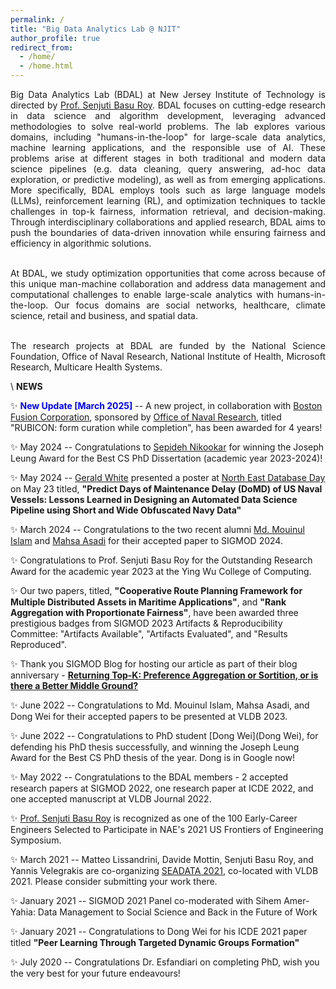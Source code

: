 ```yaml
---
permalink: /
title: "Big Data Analytics Lab @ NJIT"
author_profile: true
redirect_from: 
  - /home/
  - /home.html
---
```


<div style="text-align: justify;">
Big Data Analytics Lab (BDAL) at New Jersey Institute of Technology is directed by <a href="https://web.njit.edu/~senjutib/index.html">Prof. Senjuti Basu Roy</a>. BDAL focuses on cutting-edge research in data science and algorithm development, leveraging advanced methodologies to solve real-world problems. The lab explores various domains, including "humans-in-the-loop" for large-scale data analytics, machine learning applications, and the responsible use of AI. These problems arise at different stages in both traditional and modern data science pipelines (e.g. data cleaning, query answering, ad-hoc data exploration, or predictive modeling), as well as from emerging applications. More specifically, BDAL employs tools such as large language models (LLMs), reinforcement learning (RL), and optimization techniques to tackle challenges in top-k fairness, information retrieval, and decision-making. Through interdisciplinary collaborations and applied research, BDAL aims to push the boundaries of data-driven innovation while ensuring fairness and efficiency in algorithmic solutions.<br><br>

At BDAL, we study optimization opportunities that come across because of this unique man-machine collaboration and address data management and computational challenges to enable large-scale analytics with humans-in-the-loop.  Our focus domains are social networks, healthcare, climate science, retail and business, and spatial data. <br><br>

The research projects at BDAL are funded by the National Science Foundation, Office of Naval Research, National Institute of Health, Microsoft Research, Multicare Health Systems.
</div>


\\
**NEWS**

✨ <span style="font-weight: bold; color: blue;">New Update [March 2025]</span> -- A new project, in collaboration with [Boston Fusion Corporation](https://bostonfusion.com/), sponsored by [Office of Naval Research](https://www.onr.navy.mil/), titled "RUBICON: form curation while completion", has been awarded for 4 years!

✨ May 2024 -- Congratulations to [Sepideh Nikookar](https://www.linkedin.com/in/sepideh-nikookar/) for winning the Joseph Leung Award for the Best CS PhD Dissertation (academic year 2023-2024)!

✨ May 2024 -- [Gerald White](https://geraldkwhite.com/) presented a poster at [North East Database Day](https://bu-disc.github.io/nedbday/2024/#posters) on May 23 titled, __"Predict Days of Maintenance Delay (DoMD) of US Naval Vessels: Lessons Learned in Designing an Automated Data Science Pipeline using Short and Wide Obfuscated Navy Data"__

✨ March 2024 -- Congratulations to the two recent alumni [Md. Mouinul Islam](https://www.linkedin.com/in/md-mouinul-islam-92607385/) and [Mahsa Asadi](https://www.linkedin.com/in/mahsa-asadi8/) for their accepted paper to SIGMOD 2024.

✨ Congratulations to Prof. Senjuti Basu Roy for the Outstanding Research Award for the academic year 2023 at the Ying Wu College of Computing.

✨ Our two papers, titled, __"Cooperative Route Planning Framework for Multiple Distributed Assets in Maritime Applications"__, and __"Rank Aggregation with Proportionate Fairness"__, have been awarded three prestigious badges from SIGMOD 2023 Artifacts & Reproducibility Committee: "Artifacts Available", "Artifacts Evaluated", and "Results Reproduced".

✨ Thank you SIGMOD Blog for hosting our article as part of their blog anniversary - [__Returning Top-K: Preference Aggregation or Sortition, or is there a Better Middle Ground?__](https://wp.sigmod.org/?p=3564)

✨ June 2022 -- Congratulations to Md. Mouinul Islam, Mahsa Asadi, and Dong Wei for their accepted papers to be presented at VLDB 2023.

✨ June 2022 -- Congratulations to PhD student [Dong Wei](Dong Wei), for defending his PhD thesis successfully, and winning the Joseph Leung Award for the Best CS PhD thesis of the year. Dong is in Google now!

✨ May 2022 -- Congratulations to the BDAL members - 2 accepted research papers at SIGMOD 2022, one research paper at ICDE 2022, and one accepted manuscript at VLDB Journal 2022.

✨ [Prof. Senjuti Basu Roy](https://web.njit.edu/~senjutib/index.html) is recognized as one of the 100 Early-Career Engineers Selected to Participate in NAE's 2021 US Frontiers of Engineering Symposium.

✨ March 2021 -- Matteo Lissandrini, Davide Mottin, Senjuti Basu Roy, and Yannis Velegrakis are co-organizing [SEADATA 2021](https://sea-data.ml/), co-located with VLDB 2021. Please consider submitting your work there.

✨ January 2021 -- SIGMOD 2021 Panel co-moderated with Sihem Amer-Yahia: Data Management to Social Science and Back in the Future of Work

✨ January 2021 -- Congratulations to Dong Wei for his ICDE 2021 paper titled __"Peer Learning Through Targeted Dynamic Groups Formation"__

✨ July 2020 -- Congratulations Dr. Esfandiari on completing PhD, wish you the very best for your future endeavours!


